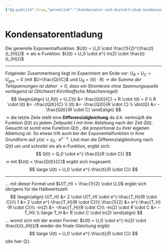 ```yaml
---
{"dg-publish":true,"permalink":"/kondensator-und-dielektrikum-kondensatorentladung/"}
---
```


# Kondensatorentladung
Die generelle Exponentialfunktion: $U(t) = U_0 \cdot \frac{1}{2}^{\frac{t}{t_{H}}}$ → als e-Funktion: $U(t) = U_0 \cdot e^{-ln(2) \cdot \frac{t}{t_{H}}}$
___
Folgender Zusammenhang liegt im Experiment am Ende vor:
$U_R + U_C = U_{ges} = 0$ (mit $U=\frac{Q}{C}$ und $U_R = I(t) \cdot R$)
*→ die Summe der Teilspannungen ist daher $= 0$, dass ein Stromkreis ohne Spannungsquelle vorliegend ist (Stichwort Kirchhoffsche Maschenregel):*
$$
\begin{align}
U_R(t) + U_C(t) &= \frac{Q(t)}{C} + R \cdot I(t) = 0 \\
R \cdot I(t) &= -\frac{Q(t)}{C} \\
I(t) &= -\frac{Q(t)}{R \cdot C} \\
\dot{Q} &= -\frac{Q(t)}{R \cdot C}
\end{align}
$$
→ die letzte Zeile stellt eine **Differenzialgleichung** da d.h. verknüpft die Funktion $Q(t)$ zu jedem Zeitpunkt $t$ mit ihrer Ableitung nach der Zeit $\dot{Q}(t)$. Gesucht ist somit eine Funktion $Q(t)$ , die proportional zu ihrer eigenen Ableitung ist. So etwas tritt auch bei der Exponentialfunktion in ihrer Grundform auf $y(x) = y_0 \cdot e^{c\cdot x}$. Löst man die Differenzialgleichung nach $Q(t)$ um und schreibt sie als e-Funktion, ergibt sich:
$$
Q(t) = Q_0 \cdot e^{-\frac{t}{R \cdot C}}
$$
→ mit $U(t) = \frac{Q(t)}{C}$ ergibt sich insgesamt:
$$
\large
U(t) = U_0 \cdot e^{-\frac{t}{R \cdot C}}
$$
___
... mit dieser Formel und $U(T_H) = \frac{1}{2} \cdot U_0$ ergibt sich übrigens für die Halbwertszeit:
$$
\begin{align}
U(T_H) &= 2 \cdot U(T_H) \cdot e^{-\frac{T_H}{R \cdot C}}\\
1 &= 2 \cdot e^{-\frac{T_H}{R \cdot C}}\\
\frac{1}{2} &= e^{-\frac{T_H}{R \cdot C}}\\
-ln(2) &= -\frac{T_H}{R \cdot C}\\
-ln(2) \cdot R \cdot C &= -T_H\\
\\
\large
T_H &= R \cdot C \cdot ln(2)
\end{align}
$$
... womit sich mit der ersten Formel: $U(t) = U_0 \cdot e^{-ln(2) \cdot \frac{t}{t_{H}}}$  wieder die finale Gleichung ergibt:
$$
\large
U(t) = U_0 \cdot e^{-\frac{t}{R \cdot C}}
$$
(die hier 😉).